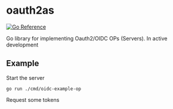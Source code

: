 # oauth2as

[![Go Reference](https://pkg.go.dev/badge/github.com/lstoll/oauth2ext/oauth2as.svg)](https://pkg.go.dev/github.com/lstoll/oauth2ext/oauth2as)

Go library for implementing Oauth2/OIDC OPs (Servers). In active development


## Example

Start the server

```
go run ./cmd/oidc-example-op
```

Request some tokens

```

```
